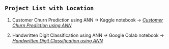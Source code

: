 ## **`Project List with Location`**

1. Customer Churn Prediction using ANN → Kaggle notebook → *[Customer Churn Prediction using ANN](https://www.kaggle.com/code/tanish2808/customer-churn-prediction-using-ann?scriptVersionId=255447213)*

2. Handwritten Digit Classification using ANN → Google Colab notebook → *[Handwritten Digit Classification using ANN](https://colab.research.google.com/drive/1Xi31JCOne9zGYXYeddubzy_3DwDQ16Zv?usp=sharing)*





